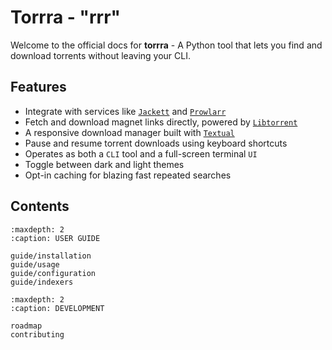 # Torrra - "rrr"

Welcome to the official docs for **torrra** - A Python tool that lets you find and download torrents without leaving your CLI.

## Features

- Integrate with services like [`Jackett`](https://github.com/Jackett/Jackett) and [`Prowlarr`](https://github.com/Prowlarr/Prowlarr)
- Fetch and download magnet links directly, powered by [`Libtorrent`](https://libtorrent.org/)
- A responsive download manager built with [`Textual`](https://textual.textualize.io/)
- Pause and resume torrent downloads using keyboard shortcuts
- Operates as both a `CLI` tool and a full-screen terminal `UI`
- Toggle between dark and light themes
- Opt-in caching for blazing fast repeated searches


## Contents

```{toctree}
:maxdepth: 2
:caption: USER GUIDE

guide/installation
guide/usage
guide/configuration
guide/indexers
```

```{toctree}
:maxdepth: 2
:caption: DEVELOPMENT

roadmap
contributing
```
